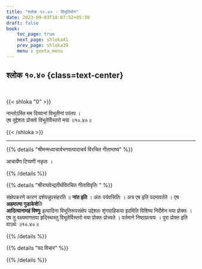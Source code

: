 ```yaml
---
title: "श्लोक १०.४० - विभूतियोग"
date: 2023-09-03T18:07:52+05:30
draft: false
book:
    toc_page: true
    next_page: shloka41
    prev_page: shloka39
    menu : geeta_menu
---
```




## श्लोक १०.४० {class=text-center}

<br/>

{{< shloka  "0"  >}}

नान्तोऽस्ति मम दिव्यानां विभूतीनां परंतप ।  
एष तूद्देशतः प्रोक्तो विभूतेर्विस्तरो मया ॥१०.४०॥  

{{< /shloka >}}

---


{{% details "श्रीमन्मध्वाचार्यभगवत्पादाचर्य विरचित  गीताभाष्य" %}}

आचार्येण टिप्पणी नकृतः ।

{{% /details %}}



{{% details "श्रीराघवेन्द्रतीर्थविरचित गीताविवृतिः " %}}

संक्षेपकरणे कारणं दर्शयन्नुपसंहरति ॥ **नांत इति** । 
अंतः पर्यवसितिः । अत्र एष इति पदमावर्तते । 
एष **अहमात्मा गुडाकेशे**ति  
**आदित्यानामहं विष्णुः** इत्यादिना विभूतिरूपसंक्षेप 
उद्देशतः शृंगग्राहिकया इदमिति विशिष्य 
निर्देशेन मया प्रोक्तः । एष तु वक्ष्यमाणतया हृदिस्थस्तु 
विभूतेर्विस्तरो मया प्रोक्तः प्रोच्यते । 
वर्तमाने निष्ठाप्रत्ययः । 
पुरा प्रोक्त इति वाऽर्थः  ॥१०.४०॥ 

{{% /details %}}



{{% details "पद विचार" %}}


{{% /details %}}
